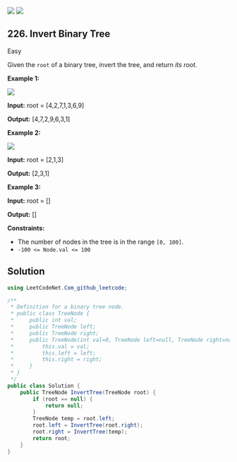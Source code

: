 [![](https://img.shields.io/github/stars/javadev/LeetCode-in-All?label=Stars&style=flat-square)](https://github.com/javadev/LeetCode-in-All)
[![](https://img.shields.io/github/forks/javadev/LeetCode-in-All?label=Fork%20me%20on%20GitHub%20&style=flat-square)](https://github.com/javadev/LeetCode-in-All/fork)

## 226\. Invert Binary Tree

Easy

Given the `root` of a binary tree, invert the tree, and return _its root_.

**Example 1:**

![](https://assets.leetcode.com/uploads/2021/03/14/invert1-tree.jpg)

**Input:** root = [4,2,7,1,3,6,9]

**Output:** [4,7,2,9,6,3,1] 

**Example 2:**

![](https://assets.leetcode.com/uploads/2021/03/14/invert2-tree.jpg)

**Input:** root = [2,1,3]

**Output:** [2,3,1] 

**Example 3:**

**Input:** root = []

**Output:** [] 

**Constraints:**

*   The number of nodes in the tree is in the range `[0, 100]`.
*   `-100 <= Node.val <= 100`

## Solution

```csharp
using LeetCodeNet.Com_github_leetcode;

/**
 * Definition for a binary tree node.
 * public class TreeNode {
 *     public int val;
 *     public TreeNode left;
 *     public TreeNode right;
 *     public TreeNode(int val=0, TreeNode left=null, TreeNode right=null) {
 *         this.val = val;
 *         this.left = left;
 *         this.right = right;
 *     }
 * }
 */
public class Solution {
    public TreeNode InvertTree(TreeNode root) {
        if (root == null) {
            return null;
        }
        TreeNode temp = root.left;
        root.left = InvertTree(root.right);
        root.right = InvertTree(temp);
        return root;
    }
}
```